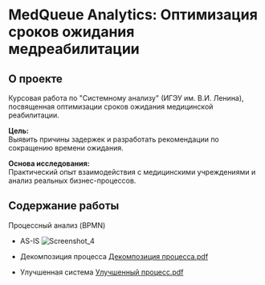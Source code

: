 # MedQueue Analytics: Оптимизация сроков ожидания медреабилитации

## О проекте
Курсовая работа по "Системному анализу" (ИГЭУ им. В.И. Ленина), посвященная оптимизации сроков ожидания медицинской реабилитации.

**Цель:**  
Выявить причины задержек и разработать рекомендации по сокращению времени ожидания.

**Основа исследования:**  
Практический опыт взаимодействия с медицинскими учреждениями и анализ реальных бизнес-процессов.

## Содержание работы

Процессный анализ (BPMN)
  * AS-IS
   ![Screenshot_4](https://github.com/user-attachments/assets/53946ba3-20bc-40c5-9eef-e4e0ff6a80ac)

  * Декомпозиция процесса
   [Декомпозиция процесса.pdf](https://github.com/user-attachments/files/20871770/default.pdf)

  * Улучшенная система
   [Улучшенный процесс.pdf](https://github.com/user-attachments/files/20871778/default.pdf)





